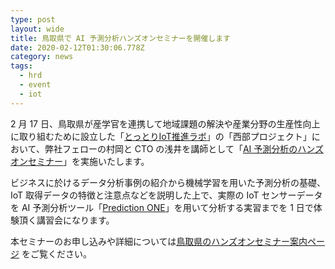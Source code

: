 ```yaml
---
type: post
layout: wide
title: 鳥取県で AI 予測分析ハンズオンセミナーを開催します
date: 2020-02-12T01:30:06.778Z
category: news
tags:
  - hrd
  - event
  - iot
---
```

2 月 17 日、鳥取県が産学官を連携して地域課題の解決や産業分野の生産性向上に取り組むために設立した「[とっとりIoT推進ラボ](https://www.pref.tottori.lg.jp/277669.htm)」の「西部プロジェクト」において、弊社フェローの村岡と CTO の浅井を講師として「[AI 予測分析のハンズオンセミナー](https://www.pref.tottori.lg.jp/279321.htm)」を実施いたします。

ビジネスに於けるデータ分析事例の紹介から機械学習を用いた予測分析の基礎、IoT 取得データの特徴と注意点などを説明した上で、実際の IoT センサーデータを AI 予測分析ツール「[Prediction ONE](https://predictionone.sony.biz/)」を用いて分析する実習までを 1 日で体験頂く講習会になります。

本セミナーのお申し込みや詳細については[鳥取県のハンズオンセミナー案内ページ](https://www.pref.tottori.lg.jp/279321.htm) をご覧ください。
